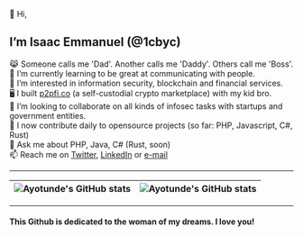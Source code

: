 👋 Hi,
## I’m Isaac Emmanuel (@1cbyc)

  😹 Someone calls me 'Dad'. Another calls me 'Daddy'. Others call me 'Boss'. <br>
  🌱 I’m currently learning to be great at communicating with people.<br>
  👀 I’m interested in information security, blockchain and financial services.<br>
  🖥 I built [p2pfi.co](https://alpha.p2pfi.co) (a self-custodial crypto marketplace) with my kid bro.<br>
  💞️ I’m looking to collaborate on all kinds of infosec tasks with startups and government entities.<br>
  🔭 I now contribute daily to opensource projects (so far: PHP, Javascript, C#, Rust) <br>
  🥋 Ask me about PHP, Java, C# (Rust, soon)<br>
  📫 Reach me on [Twitter](https://twitter.com/1cbyc), [LinkedIn](https://linkedin.com/in/isaacnsisong) or [e-mail](mailto:isaacnsisong@gmail.com?subject=[GitHub]) <br>
 <!-- 📫 Reach me via email: me@theirdaddy.com || isaacnsisong@gmail.com <br>-->
 <!-- 👀 I even have a blog, see https://theirdaddy.com  -->
  
---

| <img align="center" src="https://github-readme-stats.vercel.app/api?username=1cbyc&show_icons=true&include_all_commits=true&hide_border=true" alt="Ayotunde's GitHub stats" /> | <img align="center" src="https://github-readme-stats.vercel.app/api/top-langs/?username=1cbyc&langs_count=8&layout=compact&hide_border=true" alt="Ayotunde's GitHub stats" /> |
| ------------- | ------------- |
<hr>

#### This Github  is dedicated to the woman of my dreams. I love you!
